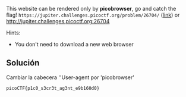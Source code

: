 This website can be rendered only by **picobrowser**, go and catch the flag! `https://jupiter.challenges.picoctf.org/problem/26704/` ([link](https://jupiter.challenges.picoctf.org/problem/26704/)) or http://jupiter.challenges.picoctf.org:26704

Hints:
- You don't need to download a new web browser

## Solución
Cambiar la cabecera ''User-agent por 'picobrowser'

`picoCTF{p1c0_s3cr3t_ag3nt_e9b160d0}`